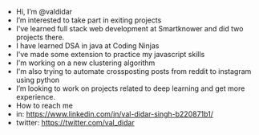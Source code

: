 -  Hi, I’m @valdidar
-  I’m interested to take part in exiting projects
-  I've learned full stack web development at Smartknower and did two projects there.
-  I have learned DSA in java at Coding Ninjas
-  I've made some extension to practice my javascript skills
-  I'm working on a new clustering algorithm 
-  I'm also trying to automate crossposting posts from reddit to instagram using python 
-  I’m looking to work on projects related to deep learning and get more experience.
-  How to reach me
-  in: https://www.linkedin.com/in/val-didar-singh-b220871b1/
-  twitter: https://twitter.com/val_didar

<!---
valdidar/valdidar is a ✨ special ✨ repository because its `README.md` (this file) appears on your GitHub profile.
You can click the Preview link to take a look at your changes.
--->
